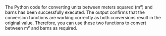  The Python code for converting units between meters squared (m²) and barns has been successfully executed. The output confirms that the conversion functions are working correctly as both conversions result in the original value. Therefore, you can use these two functions to convert between m² and barns as required.